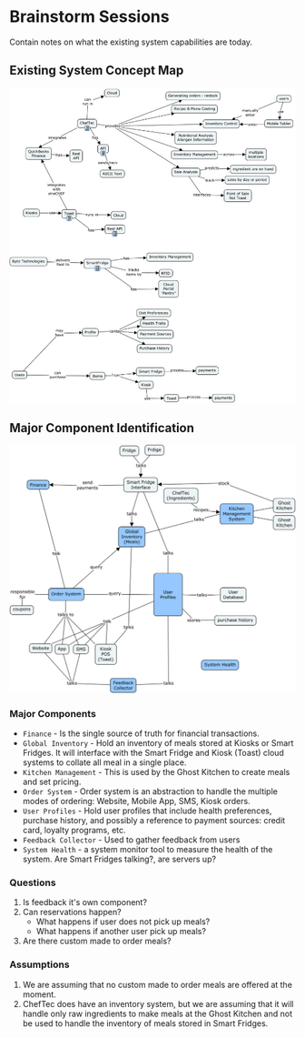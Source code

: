 # Brainstorm Sessions
Contain notes on what the existing system capabilities are today.


## Existing System Concept Map
![ExistingSystemConceptMap](images/ExistingSystemConceptMap.png)

## Major Component Identification
![MajorComponentIndentification](images/MajorComponentBrainstorming.png)

### Major Components
- `Finance` - Is the single source of truth for financial transactions.
- `Global Inventory` - Hold an inventory of meals stored at Kiosks or Smart Fridges. It will interface with the Smart Fridge and Kiosk (Toast) cloud systems to collate all meal in a single place.
- `Kitchen Management` - This is used by the Ghost Kitchen to create meals and set pricing.
- `Order System` - Order system is an abstraction to handle the multiple modes of ordering: Website, Mobile App, SMS, Kiosk orders.
- `User Profiles` - Hold user profiles that include health preferences, purchase history, and possibly a reference to payment sources: credit card, loyalty programs, etc.
- `Feedback Collector` - Used to gather feedback from users
- `System Health` - a system monitor tool to measure the health of the system. Are Smart Fridges talking?, are servers up?

### Questions
1. Is feedback it's own component?
2. Can reservations happen?
    - What happens if user does not pick up meals?
    - What happens if another user pick up meals?
3. Are there custom made to order meals?

### Assumptions
1. We are assuming that no custom made to order meals are offered at the moment.
2. ChefTec does have an inventory system, but we are assuming that it will handle only raw ingredients to make meals at the Ghost Kitchen and not be used to handle the inventory of meals stored in Smart Fridges.

